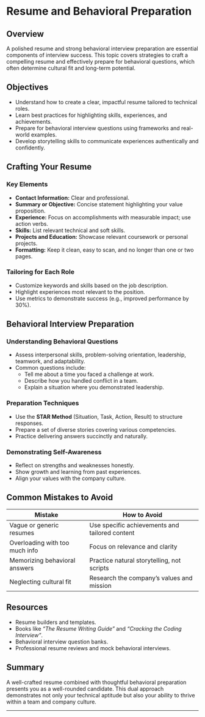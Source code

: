 # Resume and Behavioral Preparation

## Overview

A polished resume and strong behavioral interview preparation are essential components of interview success. This topic covers strategies to craft a compelling resume and effectively prepare for behavioral questions, which often determine cultural fit and long-term potential.

## Objectives

- Understand how to create a clear, impactful resume tailored to technical roles.
- Learn best practices for highlighting skills, experiences, and achievements.
- Prepare for behavioral interview questions using frameworks and real-world examples.
- Develop storytelling skills to communicate experiences authentically and confidently.

## Crafting Your Resume

### Key Elements

- **Contact Information:** Clear and professional.
- **Summary or Objective:** Concise statement highlighting your value proposition.
- **Experience:** Focus on accomplishments with measurable impact; use action verbs.
- **Skills:** List relevant technical and soft skills.
- **Projects and Education:** Showcase relevant coursework or personal projects.
- **Formatting:** Keep it clean, easy to scan, and no longer than one or two pages.

### Tailoring for Each Role

- Customize keywords and skills based on the job description.
- Highlight experiences most relevant to the position.
- Use metrics to demonstrate success (e.g., improved performance by 30%).

## Behavioral Interview Preparation

### Understanding Behavioral Questions

- Assess interpersonal skills, problem-solving orientation, leadership, teamwork, and adaptability.
- Common questions include:
  - Tell me about a time you faced a challenge at work.
  - Describe how you handled conflict in a team.
  - Explain a situation where you demonstrated leadership.

### Preparation Techniques

- Use the **STAR Method** (Situation, Task, Action, Result) to structure responses.
- Prepare a set of diverse stories covering various competencies.
- Practice delivering answers succinctly and naturally.

### Demonstrating Self-Awareness

- Reflect on strengths and weaknesses honestly.
- Show growth and learning from past experiences.
- Align your values with the company culture.

## Common Mistakes to Avoid

| Mistake                       | How to Avoid                                |
| -----------------------------|--------------------------------------------|
| Vague or generic resumes      | Use specific achievements and tailored content |
| Overloading with too much info| Focus on relevance and clarity             |
| Memorizing behavioral answers | Practice natural storytelling, not scripts |
| Neglecting cultural fit       | Research the company’s values and mission  |

## Resources

- Resume builders and templates.
- Books like *“The Resume Writing Guide”* and *“Cracking the Coding Interview”*.
- Behavioral interview question banks.
- Professional resume reviews and mock behavioral interviews.

## Summary

A well-crafted resume combined with thoughtful behavioral preparation presents you as a well-rounded candidate. This dual approach demonstrates not only your technical aptitude but also your ability to thrive within a team and company culture.

***

